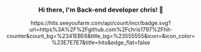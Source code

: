 <div align=center>

### Hi there, I'm Back-end developer chris! 👋
</div>

<p align="center">
https://hits.seeyoufarm.com/api/count/incr/badge.svg?url=https%3A%2F%2Fgithub.com%2Fchris1797%2Fhit-counter&count_bg=%2341EBE6&title_bg=%23555555&icon=&icon_color=%23E7E7E7&title=hits&edge_flat=false
<!--
**chris1797/chris1797** is a ✨ _special_ ✨ repository because its `README.md` (this file) appears on your GitHub profile.

Here are some ideas to get you started:

- 🔭 I’m currently working on ...
- 🌱 I’m currently learning ...
- 👯 I’m looking to collaborate on ...
- 🤔 I’m looking for help with ...
- 💬 Ask me about ...
- 📫 How to reach me: ...
- 😄 Pronouns: ...
- ⚡ Fun fact: ...
-->

